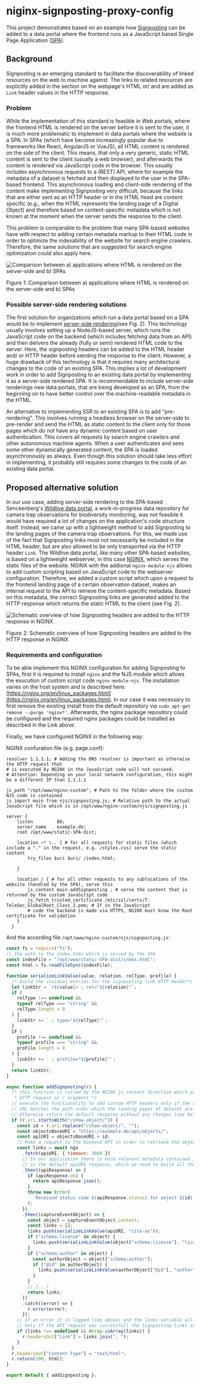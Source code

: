 # niginx-signposting-proxy-config

This project demonstrates based on an example how [Signposting](https://signposting.org/) can be added to a data portal where the frontend runs as a JavaScript based Single Page Application ([SPA](https://en.wikipedia.org/wiki/Single-page_application)).

## Background

Signposting is an emerging standard to facilitate the discoverability of linked resources on the web to machine against. The links to related resources are explicitly added in the <HEAD> section on the webpage's HTML or/ and are added as `Link` header values in the HTTP response.

### Problem

While the implementation of this standard is feasible in Web portals, where the frontend HTML is rendered on the server before it is sent to the user, it is much more problematic to implement in data portals where the website is a SPA. In SPAs (which have become increasingly popular due to frameworks like React, AngularJS or VueJS), all HTML content is rendered on the side of the client. This means, that only a very generic, static HTML content is sent to the client (usually a web browser), and afterwards the content is rendered via JavaScript code in the browser. This usually includes asynchronous requests to a (REST) API, where for example the metadata of a dataset is fetched and then displayed to the user in the SPA-based frontend. This asynchronous loading and client-side rendering of the content make implementing Signposting very difficult, because the links that are either sent as an HTTP header or in the HTML head are content specific (e.g., when the HTML represents the landing page of a Digital Object) and therefore based on content-specific metadata which is not known at the moment when the server sends the response to the client.

This problem is comparable to the problem that many SPA-based websites have with respect to adding certain metadata markup to their HTML code in order to optimize the indexability of the website for search engine crawlers. Therefore, the same solutions that are suggested for search engine optimization could also apply here.

![Comparison between a) applications where HTML is rendered on the server-side and b) SPAs](./figures/spa-vs-serverside.png)

Figure 1: Comparison between a) applications where HTML is rendered on the server-side and b) SPAs

### Possible server-side rendering solutions

The first solution for organizations which run a data portal based on a SPA would be to implement [server-side rendering](https://en.wikipedia.org/wiki/Server-side_scripting#Server-side_rendering)(see Fig. 2). This technology usually involves setting up a NodeJS-based server, which runs the JavaScript code on the backend (which includes fetching data from an API) and then delivers the already (fully or semi) rendered HTML code to the server. Here, the signposting headers can be added to the HTML header and/ or HTTP header before sending the response to the client. However, a huge drawback of this technology is that it requires many architectural changes to the code of an existing SPA. This implies a lot of development work in order to add Signposting to an existing data portal by implementing it as a server-side rendered SPA. It is recommendable to include server-side renderings new data portals, that are being developed as an SPA, from the beginning on to have better control over the machine-readable metadata in the HTML.

An alternative to implementing SSR to an existing SPA is to add "pre-rendering". This involves running a headless browser on the server-side to pre-render and send the HTML as static content to the client only for those pages which do not have any dynamic content based on user authentication. This covers all requests by search engine crawlers and other autonomous machine agents. When a user authenticates and sees some other dynamically generated content, the SPA is loaded asynchronously as always. Even though this solution should take less effort in implementing, it probably still requires some changes to the code of an existing data portal.

## Proposed alternative solution

In our use case, adding server-side rendering to the SPA-based Senckenberg's [Wildlive data portal](https://wildlive.senckenberg.de/), a work-in-progress data repository for camera trap observations for biodiversity monitoring, was not feasible it would have required a lot of changes on the application's code structure itself. Instead, we came up with a lightweight method to add Signposting to the landing pages of the camera trap observations. For this, we made use of the fact that Signposting links must not necessarily be included in the HTML header, but are also allowed to be only transported via the HTTP header `Link`. The Wildlive data portal, like many other SPA-based websites, is based on a lightweight webserver, in this case [NGINX](https://nginx.org/), which serves the static files of the website. NGINX with the addional `nginx-module-njs` allows to add custom scripting based on JavaScript code to the webserver configuration. Therefore, we added a custom script which upon a request to the frontend landing page of a certain observation dataset, makes an internal request to the API to retrieve the content-specific metadata. Based on this metadata, the correct Signposting links are generated added to the HTTP response which returns the static HTML to the client (see Fig. 2).

![Schematic overview of how Signposting headers are added to the HTTP response in NGINX](./figures/signposting-nginx-architecture.png)

Figure 2: Schematic overview of how Signposting headers are added to the HTTP response in NGINX

### Requirements and configuration

To be able implement this NGINX configuration for adding Signposting to SPAs, first it is required to install `nginx` and the NJS module which allows the exucution of custom script code `nginx-module-njs`. The installation varies on the host system and is described here: [https://nginx.org/en/linux_packages.html](https://nginx.org/en/linux_packages.html). In our case it was necessary to first remove the existing install from the default repository via `sudo apt-get remove --purge 'nginx*'`. Afterwards, the nginx package repository could be configured and the required nginx packages could be installed as described in the Link above.

Finally, we have configured NGINX in the following way:

NGINX confuration file (e.g. page.conf):

```
resolver 1.1.1.1; # Adding the DNS resolver is important as otherwise the HTTP request that
# is executed by NGINX in the JavaScript code will not succeed.
# Attention: Depending on your local network configuration, this might be a different IP than 1.1.1.1

js_path "/opt/www/nginx-custom"; # Path to the folder where the custom NJS code is contained
js_import main from njs/signposting.js; # Relative path to the actual JavaScript file which is in /opt/www/nginx-custom/njs/signposting.js

server {
    listen         80;
    server_name    example.de;
    root /opt/www/static-SPA-dist;

    location ~* \.. { # for all requests for static files (which include a "." in the request, e.g. /styles.css) serve the static content
        try_files $uri $uri/ /index.html;

    }

    location / { # for all other requests to any sublocations of the website (handled by the SPA), serve this
        js_content main.addSignposting ; # serve the content that is returned by the custom JavaScript code
        js_fetch_trusted_certificate /etc/ssl/certs/T-TeleSec_GlobalRoot_Class_2.pem; # If in the JavaScript
        # code the backend is made via HTTPS, NGINX must know the Root certificate for validation
    }
  }

```

And the according file `/opt/www/nginx-custom/njs/signposting.js`:

```javascript
const fs = require("fs");
// the path to the index.html which is served by the SPA
const indexFile = "/opt/www/static-SPA-dist/index.html";
const html = fs.readFileSync(indexFile);

function serializeLinkValue(value, relation, relType, profile) {
  /* build the invidual entries for the signposting link HTTP header*/
  let linkStr = `<${value}> ; rel="${relation}"`;
  if (
    relType !== undefined &&
    typeof relType === "string" &&
    relType.length > 0
  ) {
    linkStr += ` ; type="${relType}"`;
  }
  if (
    profile !== undefined &&
    typeof profile === "string" &&
    profile.length > 0
  ) {
    linkStr += ` ; profile="${profile}"`;
  }
  return linkStr;
}

async function addSignposting(r) {
  /* this function is called by the NGINX js_content directive which passes the
   * HTTP request as r argument */
  // execute the functionality to add custom HTTP headers only if the requested
  // URL matches the path under which the landing pages of dataset are accessed.
  // Otherwise return the default response without any changes (see below)
  if (r.uri.startsWith("/show-object/")) {
    const id = r.uri.replace("/show-object/", "");
    const objectsBaseURI = "https://example.de/api/objects/";
    const apiURI = objectsBaseURI + id;
    // Make a request to the backend API in order to retrieve the object's metadata
    const links = await ngx
      .fetch(apiURI, { timeout: 3000 })
      // In our application there is more relevant metadata contained in the apiURIImages response than
      // in the default apiURI response, which we need to build all the signposting links
      .then((apiResponse) => {
        if (apiResponse.ok) {
          return apiResponse.json();
        }
        throw new Error(
          `Received status code ${apiResponse.status} for object ${id}`
        );
      })
      .then((captureEventObject) => {
        const object = captureEventObject.content;
        const links = [];
        links.push(serializeLinkValue(apiURI, "cite-as"));
        if ("schema:license" in object) {
          links.push(serializeLinkValue(object["schema:license"], "license"));
        }
        if ("schema:author" in object) {
          const authorObject = object["schema:author"];
          if ("@id" in authorObject) {
            links.push(serializeLinkValue(authorObject["@id"], "author"));
          }
        }
        // [...]
        return links;
      })
      .catch((error) => {
        r.error(error);
      });
    // If an error it is logged (see above) and the links variable will be undefined.
    // Only if the API request was successfull the Signposting links are added to the HTTP response
    if (links !== undefined && Array.isArray(links)) {
      r.headersOut["Link"] = links.join(", ");
    }
  }
  r.headersOut["Content-Type"] = "text/html";
  r.return(200, html);
}

export default { addSignposting };
```
